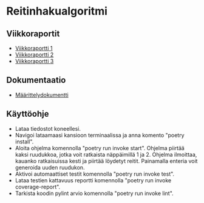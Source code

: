 # Reitinhakualgoritmi
## Viikkoraportit
- [Viikkoraportti 1](https://github.com/AnttiVainikka/tiralabra/blob/main/dokumentointi/viikkoraportit/viikkoraportti1.md)
- [Viikkoraportti 2](https://github.com/AnttiVainikka/tiralabra/blob/main/dokumentointi/viikkoraportit/viikkoraportti2.md)
- [Viikkoraportti 3](https://github.com/AnttiVainikka/tiralabra/blob/main/dokumentointi/viikkoraportit/viikkoraportti3.md)
## Dokumentaatio
- [Määrittelydokumentti](https://github.com/AnttiVainikka/tiralabra/blob/main/dokumentointi/maarittelydokumentti.md)
## Käyttöohje
- Lataa tiedostot koneellesi.
- Navigoi lataamaasi kansioon terminaalissa ja anna komento "poetry install".
- Aloita ohjelma komennolla "poetry run invoke start". Ohjelma piirtää kaksi ruudukkoa, jotka voit ratkaista näppäimillä 1 ja 2. Ohjelma ilmoittaa, kauanko ratkaisuissa kesti ja piirtää löydetyt reitit. Painamalla enteria voit generoida uuden ruudukon.
- Aktivoi automaattiset testit komennolla "poetry run invoke test".
- Lataa testien kattavuus reportti komennolla "poetry run invoke coverage-report".
- Tarkista koodin pylint arvio komennolla "poetry run invoke lint".
